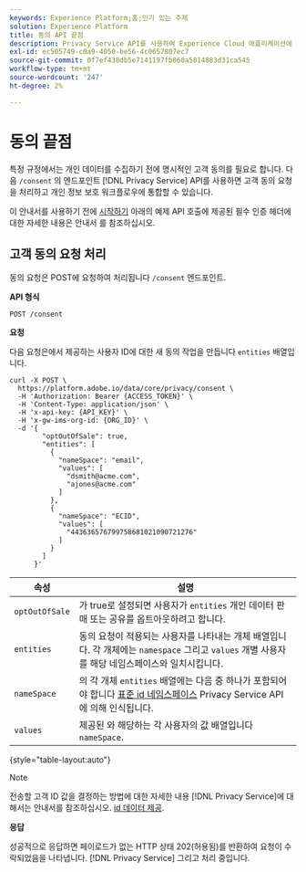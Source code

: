 ```yaml
---
keywords: Experience Platform;홈;인기 있는 주제
solution: Experience Platform
title: 동의 API 끝점
description: Privacy Service API를 사용하여 Experience Cloud 애플리케이션에 대한 고객 동의 요청을 관리하는 방법을 알아봅니다.
exl-id: ec505749-c0a9-4050-be56-4c0657807ec7
source-git-commit: 0f7ef438db5e7141197fb860a5814883d31ca545
workflow-type: tm+mt
source-wordcount: '247'
ht-degree: 2%

---
```


# 동의 끝점

특정 규정에서는 개인 데이터를 수집하기 전에 명시적인 고객 동의를 필요로 합니다. 다음 `/consent` 의 엔드포인트 [!DNL Privacy Service] API를 사용하면 고객 동의 요청을 처리하고 개인 정보 보호 워크플로우에 통합할 수 있습니다.

이 안내서를 사용하기 전에 [시작하기](./getting-started.md) 아래의 예제 API 호출에 제공된 필수 인증 헤더에 대한 자세한 내용은 안내서 를 참조하십시오.

## 고객 동의 요청 처리

동의 요청은 POST에 요청하여 처리됩니다 `/consent` 엔드포인트.

**API 형식**

```http
POST /consent
```

**요청**

다음 요청은에서 제공하는 사용자 ID에 대한 새 동의 작업을 만듭니다 `entities` 배열입니다.

```shell
curl -X POST \
  https://platform.adobe.io/data/core/privacy/consent \
  -H 'Authorization: Bearer {ACCESS_TOKEN}' \
  -H 'Content-Type: application/json' \
  -H 'x-api-key: {API_KEY}' \
  -H 'x-gw-ims-org-id: {ORG_ID}' \
  -d '{
        "optOutOfSale": true,
        "entities": [
          {
            "nameSpace": "email",
            "values": [
              "dsmith@acme.com",
              "ajones@acme.com"
            ]
          },
          {
            "nameSpace": "ECID",
            "values": [
              "443636576799758681021090721276"
            ]
          }
        ]
      }'
```

| 속성 | 설명 |
| --- | --- |
| `optOutOfSale` | 가 true로 설정되면 사용자가 `entities` 개인 데이터 판매 또는 공유를 옵트아웃하려고 합니다. |
| `entities` | 동의 요청이 적용되는 사용자를 나타내는 개체 배열입니다. 각 개체에는 `namespace` 그리고 `values` 개별 사용자를 해당 네임스페이스와 일치시킵니다. |
| `nameSpace` | 의 각 개체 `entities` 배열에는 다음 중 하나가 포함되어야 합니다 [표준 id 네임스페이스](./appendix.md#standard-namespaces) Privacy Service API에 의해 인식됩니다. |
| `values` | 제공된 와 해당하는 각 사용자의 값 배열입니다 `nameSpace`. |

{style=&quot;table-layout:auto&quot;}

>[!NOTE]
>
>전송할 고객 ID 값을 결정하는 방법에 대한 자세한 내용 [!DNL Privacy Service]에 대해서는 안내서를 참조하십시오. [id 데이터 제공](../identity-data.md).

**응답**

성공적으로 응답하면 페이로드가 없는 HTTP 상태 202(허용됨)를 반환하여 요청이 수락되었음을 나타냅니다. [!DNL Privacy Service] 그리고 처리 중입니다.
